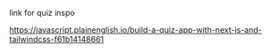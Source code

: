 link for quiz inspo

https://javascript.plainenglish.io/build-a-quiz-app-with-next-js-and-tailwindcss-f61b14148661
